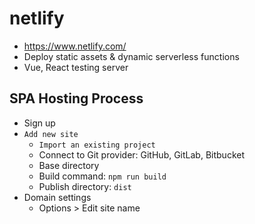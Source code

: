 # netlify
- https://www.netlify.com/
- Deploy static assets & dynamic serverless functions
- Vue, React testing server

## SPA Hosting Process
- Sign up
- `Add new site`
  - `Import an existing project`
  - Connect to Git provider: GitHub, GitLab, Bitbucket
  - Base directory
  - Build command: `npm run build`
  - Publish directory: `dist`
- Domain settings
  - Options > Edit site name
